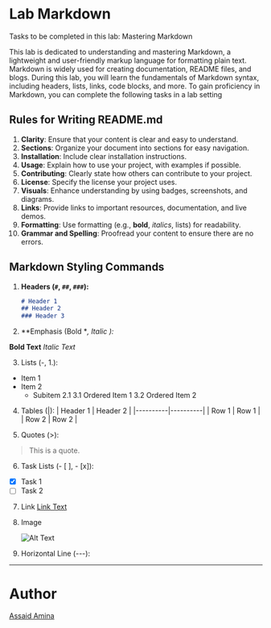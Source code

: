 # Lab Markdown

Tasks to be completed in this lab: Mastering Markdown

This lab is dedicated to understanding and mastering Markdown, a lightweight and user-friendly markup language for formatting plain text. Markdown is widely used for creating documentation, README files, and blogs. During this lab, you will learn the fundamentals of Markdown syntax, including headers, lists, links, code blocks, and more. To gain proficiency in Markdown, you can complete the following tasks in a lab setting

## Rules for Writing README.md

1. **Clarity**: Ensure that your content is clear and easy to understand.
2. **Sections**: Organize your document into sections for easy navigation.
3. **Installation**: Include clear installation instructions.
4. **Usage**: Explain how to use your project, with examples if possible.
5. **Contributing**: Clearly state how others can contribute to your project.
6. **License**: Specify the license your project uses.
7. **Visuals**: Enhance understanding by using badges, screenshots, and diagrams.
8. **Links**: Provide links to important resources, documentation, and live demos.
9. **Formatting**: Use formatting (e.g., **bold**, *italics*, lists) for readability.
10. **Grammar and Spelling**: Proofread your content to ensure there are no errors.

## Markdown Styling Commands

1. **Headers (`#`, `##`, `###`):**
   ```markdown
   # Header 1
   ## Header 2
   ### Header 3

2. **Emphasis (Bold **, Italic *):**

**Bold Text**
*Italic Text*

3. Lists (-, 1.):
- Item 1
- Item 2
    - Subitem 2.1
      3.1 Ordered Item 1
      3.2 Ordered Item 2

4. Tables (|):
   | Header 1 | Header 2 |
   |----------|----------|
   | Row 1    | Row 1    |
   | Row 2    | Row 2    |

5. Quotes (>):
> This is a quote.

6. Task Lists (- [ ], - [x]):
- [x] Task 1
- [ ] Task 2

7. Link
   [Link Text](/Branch%20Technique/Labs/lab-markdown/README.md)

9. Image





   ![Alt Text](https://i.pinimg.com/564x/39/dd/6e/39dd6e3682b14e3a5d1b29b77c56d9a1.jpg)

10. Horizontal Line (---):
---

# Author
[Assaid Amina](https://github.com/aminaassaid1)
